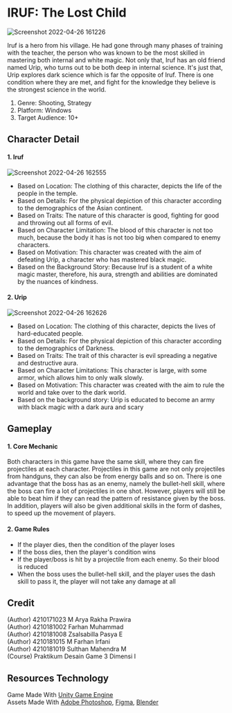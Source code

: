 # IRUF: The Lost Child
![Screenshot 2022-04-26 161226](https://user-images.githubusercontent.com/57122816/165265966-23b77535-9147-4bb8-90ac-ca9fef345096.png)

Iruf is a hero from his village. He had gone through many phases of training with the teacher, the person who was known to be the most skilled in mastering both internal and white magic. Not only that, Iruf has an old friend named Urip, who turns out to be both deep in internal science. It's just that, Urip explores dark science which is far the opposite of Iruf. There is one condition where they are met, and fight for the knowledge they believe is the strongest science in the world.
1. Genre: Shooting, Strategy
2. Platform: Windows
3. Target Audience: 10+

## Character Detail
#### 1. Iruf
![Screenshot 2022-04-26 162555](https://user-images.githubusercontent.com/57122816/165268611-4804ecbd-2ff2-480f-93f2-faa994607f61.png)
- Based on Location: The clothing of this character, depicts the life of the people in the temple.
- Based on Details: For the physical depiction of this character according to the demographics of the Asian continent.
- Based on Traits: The nature of this character is good, fighting for good and throwing out all forms of evil.
- Based on Character Limitation: The blood of this character is not too much, because the body it has is not too big when compared to enemy characters.
- Based on Motivation: This character was created with the aim of defeating Urip, a character who has mastered black magic.
- Based on the Background Story: Because Iruf is a student of a white magic master, therefore, his aura, strength and abilities are dominated by the nuances of kindness.

#### 2. Urip
![Screenshot 2022-04-26 162626](https://user-images.githubusercontent.com/57122816/165271489-c306f239-3b4e-4938-b59a-ff00aace4931.png)
- Based on Location: The clothing of this character, depicts the lives of hard-educated people.
- Based on Details: For the physical depiction of this character according to the demographics of Darkness.
- Based on Traits: The trait of this character is evil spreading a negative and destructive aura.
- Based on Character Limitations: This character is large, with some armor, which allows him to only walk slowly.
- Based on Motivation: This character was created with the aim to rule the world and take over to the dark world.
- Based on the background story: Urip is educated to become an army with black magic with a dark aura
and scary

## Gameplay
#### 1. Core Mechanic
Both characters in this game have the same skill, where they can fire projectiles at each character. Projectiles in this game are not only projectiles from handguns, they can also be from energy balls and so on. There is one advantage that the boss has as an enemy, namely the bullet-hell skill, where the boss can fire a lot of projectiles in one shot. However, players will still be able to beat him if they can read the pattern of resistance given by the boss. In addition, players will also be given additional skills in the form of dashes, to speed up the movement of players.

#### 2. Game Rules
- If the player dies, then the condition of the player loses
- If the boss dies, then the player's condition wins
- If the player/boss is hit by a projectile from each enemy. So their blood is reduced
- When the boss uses the bullet-hell skill, and the player uses the dash skill to pass it, the player will not take any damage at all

## Credit
(Author) 4210171023 M Arya Rakha Prawira 
<br>(Author) 4210181002 Farhan Muhammad
<br>(Author) 4210181008 Zsalsabilla Pasya E
<br>(Author) 4210181015 M Farhan Irfani 
<br>(Author) 4210181019 Sulthan Mahendra M
<br>(Course) Praktikum Desain Game 3 Dimensi I

## Resources Technology
Game Made With [Unity Game Engine](https://unity.com/)<br>
Assets Made With [Adobe Photoshop](https://www.adobe.com/), [Figma](https://www.figma.com/), [Blender](https://www.blender.org/)
